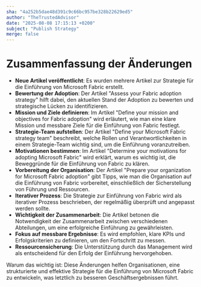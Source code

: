 ```yaml
---
sha: "4a252b5dae48d391c9c66bc957be328b22629ed5"
author: "TheTrustedAdvisor"
date: "2025-08-08 17:15:13 +0200"
subject: "Publish Strategy"
merge: false
---
```


# Zusammenfassung der Änderungen

- **Neue Artikel veröffentlicht**: Es wurden mehrere Artikel zur Strategie für die Einführung von Microsoft Fabric erstellt.
- **Bewertung der Adoption**: Der Artikel "Assess your Fabric adoption strategy" hilft dabei, den aktuellen Stand der Adoption zu bewerten und strategische Lücken zu identifizieren.
- **Mission und Ziele definieren**: Im Artikel "Define your mission and objectives for Fabric adoption" wird erläutert, wie man eine klare Mission und messbare Ziele für die Einführung von Fabric festlegt.
- **Strategie-Team aufstellen**: Der Artikel "Define your Microsoft Fabric strategy team" beschreibt, welche Rollen und Verantwortlichkeiten in einem Strategie-Team wichtig sind, um die Einführung voranzutreiben.
- **Motivationen bestimmen**: Im Artikel "Determine your motivations for adopting Microsoft Fabric" wird erklärt, warum es wichtig ist, die Beweggründe für die Einführung von Fabric zu klären.
- **Vorbereitung der Organisation**: Der Artikel "Prepare your organization for Microsoft Fabric adoption" gibt Tipps, wie man die Organisation auf die Einführung von Fabric vorbereitet, einschließlich der Sicherstellung von Führung und Ressourcen.
- **Iterativer Prozess**: Die Strategie zur Einführung von Fabric wird als iterativer Prozess beschrieben, der regelmäßig überprüft und angepasst werden sollte.
- **Wichtigkeit der Zusammenarbeit**: Die Artikel betonen die Notwendigkeit der Zusammenarbeit zwischen verschiedenen Abteilungen, um eine erfolgreiche Einführung zu gewährleisten.
- **Fokus auf messbare Ergebnisse**: Es wird empfohlen, klare KPIs und Erfolgskriterien zu definieren, um den Fortschritt zu messen.
- **Ressourcensicherung**: Die Unterstützung durch das Management wird als entscheidend für den Erfolg der Einführung hervorgehoben.

Warum das wichtig ist: Diese Änderungen helfen Organisationen, eine strukturierte und effektive Strategie für die Einführung von Microsoft Fabric zu entwickeln, was letztlich zu besseren Geschäftsergebnissen führt.

